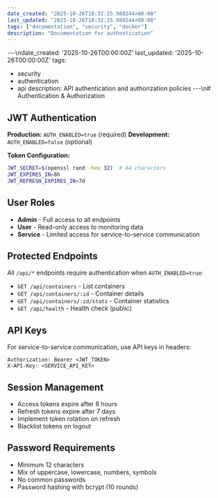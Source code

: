 ```yaml
---
date_created: "2025-10-26T18:32:25.980244+00:00"
last_updated: "2025-10-26T18:32:25.980244+00:00"
tags: ["documentation", "security", "docker"]
description: "Documentation for authentication"
---
```


---\ndate_created: '2025-10-26T00:00:00Z'
last_updated: '2025-10-26T00:00:00Z'
tags:

- security
- authentication
- api
  description: API authentication and authorization policies
  ---\n# Authentication & Authorization

## JWT Authentication

**Production:** `AUTH_ENABLED=true` (required)
**Development:** `AUTH_ENABLED=false` (optional)

**Token Configuration:**

```bash
JWT_SECRET=$(openssl rand -hex 32)  # 64 characters
JWT_EXPIRES_IN=8h
JWT_REFRESH_EXPIRES_IN=7d
```

## User Roles

- **Admin** - Full access to all endpoints
- **User** - Read-only access to monitoring data
- **Service** - Limited access for service-to-service communication

## Protected Endpoints

All `/api/*` endpoints require authentication when `AUTH_ENABLED=true`:

- `GET /api/containers` - List containers
- `GET /api/containers/:id` - Container details
- `GET /api/containers/:id/stats` - Container statistics
- `GET /api/health` - Health check (public)

## API Keys

For service-to-service communication, use API keys in headers:

```http
Authorization: Bearer <JWT_TOKEN>
X-API-Key: <SERVICE_API_KEY>
```

## Session Management

- Access tokens expire after 8 hours
- Refresh tokens expire after 7 days
- Implement token rotation on refresh
- Blacklist tokens on logout

## Password Requirements

- Minimum 12 characters
- Mix of uppercase, lowercase, numbers, symbols
- No common passwords
- Password hashing with bcrypt (10 rounds)
